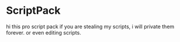# ScriptPack
hi this pro script pack
if you are stealing my scripts, i will private them forever.
or even editing scripts.

